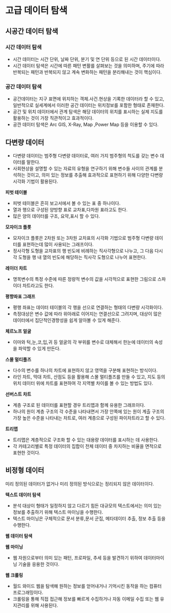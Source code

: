 # 고급 데이터 탐색

## 시공간 데이터 탐색

### 시간 데이터 탐색

- 시간 데이터는 시간 단위, 날짜 단위, 분기 및 연 단위 등으로 된 시간 데이터이다.
- 시간 데이터 탐색은 시간에 따른 패턴 변활를 살펴보는 것을 의미하며, 주기에 따라 반복되는 패턴과 반복되지 않고 계속 변화하는 패턴을 분리해내는 것이 핵심이다.

### 공간 데이터 탐색

- 공간데이터는 지구 표면에 위치하는 객체.사건.현상을 기록한 데이터라 할 수 있고, 일반적으로 실세계에서 이러한 공간 데이터는 위치정보를 포함한 형태로 존재한다.
- 공간 및 위치 데이터에서 관계 탐색은 해당 데이터의 위치를 표시하는 실제 지도를 활용하는 것이 가장 직관적이고 효과적이다.
- 공깐 데이터 탐색은 Arc GIS, X-Ray, Map ,Power Map 등을 이용할 수 있다.

## 다변량 데이터

- 다변량 데이터는 범주형 다변량 데이터로, 여러 가지 범주형의 척도를 갖는 변수 데이터를 말한다.
- 사회현상을 설명할 수 있는 자료의 유형을 연구하기 위해 변수들 사이의 관계를 분석하는 것이고, 의미 있는 정보를 추출해 효과적으로 표현하기 위해 다양한 다변량 시각화 기법이 활용된다.

**피벗 테이블**

- 피벗 테이블은 흔히 보고서에서 볼 수 있는 표 중 하나이다.
- 열과 행으로 구성된 양방향 표로 교차표,다차원 표라고도 한다.
- 많은 양의 데이터를 구조, 요약,표시 할 수 있다.

**모자이크 플롯**

- 모자이크 플롯은 2차원 또는 3차원 교차표의 시각화 기법으로 범주형 다변량 데이터를 표현하는데 많이 사용되는 그래프이다.
- 정사각형 도형을 교차표의 행 빈도에 비례하는 직사각형으로 나누고, 그 다음 다시 각 도형을 행 내 열의 빈도에 해당하는 직사각 도형으로 나누어 표현한다.

**레이더 차트**

- 명목변수의 특정 수준에 따른 정량적 변수의 값을 시각적으로 표현한 그림으로 스파이더 차트라고도 한다.

**평향좌표 그래프**

- 평행 좌표는 데이터 테이블의 각 행을 선으로 연결하는 형태의 다변량 시각화이다.
- 측정대상은 변수 값에 따라 위아래로 이어지는 연결선으로 그려지며, 대상이 많은 데이터에서 집단적인경향성을 쉽게 알아볼 수 있게 해준다.

**체르노프 얼굴**

- 이마와 턱,눈,코,입,귀 등 얼굴의 각 부위를 변수로 대체해서 한눈에 데이터의 속성을 파악할 수 있게 만든다.

**스몰 멀티플즈**

- 다수의 변수를 하나의 차트에 표현하지 않고 영역을 구분해 표현하는 방식이다.
- 라인 차트, 막대 차트, 산점도 등을 활용해 스몰 멀티플즈를 만들 수 있고, 지도 등의 위치 데이터 위에 차트를 표현하여 각 지역별 차이를 볼 수 있는 방법도 있다.

**선버스트 차트**

- 계층 구조로 된 데이터를 표현할 경우 트리맵과 함께 유용한 그래프이다.
- 하나의 원이 계층 구조의 각 수준을 나타내면서 가장 안쪽에 있는 원이 계츨 구조의 가장 높은 수준을 나타내는 차트로, 여러 계층으로 구성된 파이차트라고 할 수 있다.

**트리맵**

- 트리맵은 계층적으로 구조화 할 수 있는 대용량 데이터를 표시하는 데 사용한다.
- 각 카테고리별로 특정 데이터의 집합이 전체 데이터 중 차지하는 비율을 면적으로 표현한 것이다.

## 비정형 데이터

미리 정의된 데이터가 없거나 미리 정의된 방식으로는 정리되지 않은 데이터이다.

**텍스트 데이터 탐색**

- 분석 대상이 형태가 일정하지 않고 다르기 힘든 대규모의 텍스트에서는 의미 있는 정보를 추출하기 위해 텍스트 마이닝을 수행한다.
- 텍스트 마이닝은 구체적으로 문서 분류,문서 군집, 메타데이터 추출, 정보 추출 등을 수행한다.

**웹 데이터 탐색**

**웹 마이닝**

- 웹 자원으로부터 의미 있는 패턴, 프로파일, 추세 등을 발견하기 위하여 데이터마이닝 기술을 응용한 것이다.

**웹 크롤링**

- 월드 와이드 웹을 탐색해 원하는 정보를 얻어내거나 기억시킨 동작을 하는 컴퓨터 프로그래밍이다.
- 크롤링을 통해 직접 접근해 정보를 빠르게 수집하거나 자동 이메일 수집 또는 웹 유지관리를 위해 사용된다.